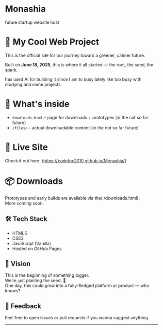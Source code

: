# Monashia
future startup website host

# 🌱 My Cool Web Project

This is the official site for our journey toward a greener, calmer future.

Built on **June 18, 2025**, this is where it all started — the root, the seed, the spark. 

has used AI for building it since I am to busy lately like too busy with studying and some projects

# 🧩 What's inside

- `downloads.html` – page for downloads + prototypes (in the not so far future)
- `/files/` – actual downloadable content (in the not so far future)

# 🚀 Live Site

Check it out here: (https://codefox2010.github.io/Monashia/)

# 📦 Downloads

Prototypes and early builds are available via the(./downloads.html).  
More coming soon.

## 🛠️ Tech Stack

- HTML5
- CSS3
- JavaScript (Vanilla)
- Hosted on GitHub Pages

## 🧠 Vision

This is the beginning of something bigger.  
We’re just planting the seed. 🌱  
One day, this could grow into a fully-fledged platform or product — who knows?

## 💬 Feedback

Feel free to open issues or pull requests if you wanna suggest anything.

---
